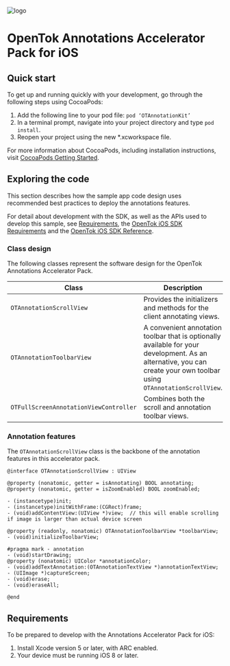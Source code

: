 ![logo](../tokbox-logo.png)

# OpenTok Annotations Accelerator Pack for iOS



## Quick start

To get up and running quickly with your development, go through the following steps using CocoaPods:

1. Add the following line to your pod file: ` pod ‘OTAnnotationKit’  `
2. In a terminal prompt, navigate into your project directory and type `pod install`.
3. Reopen your project using the new *.xcworkspace file.

For more information about CocoaPods, including installation instructions, visit [CocoaPods Getting Started](https://guides.cocoapods.org/using/getting-started.html#getting-started).


## Exploring the code

This section describes how the sample app code design uses recommended best practices to deploy the annotations features. 

For detail about development with the SDK, as well as the APIs used to develop this sample, see [Requirements](#requirements), the [OpenTok iOS SDK Requirements](https://tokbox.com/developer/sdks/ios/) and the [OpenTok iOS SDK Reference](https://tokbox.com/developer/sdks/ios/reference/).



### Class design

The following classes represent the software design for the OpenTok Annotations Accelerator Pack.

| Class        | Description  |
| ------------- | ------------- |
| `OTAnnotationScrollView` | Provides the initializers and methods for the client annotating views. |
| `OTAnnotationToolbarView`   | A convenient annotation toolbar that is optionally available for your development. As an alternative, you can create your own toolbar using `OTAnnotationScrollView`. |
| `OTFullScreenAnnotationViewController`   | Combines both the scroll and annotation toolbar views. |


### Annotation features

The `OTAnnotationScrollView` class is the backbone of the annotation features in this accelerator pack.


```objc
@interface OTAnnotationScrollView : UIView

@property (nonatomic, getter = isAnnotating) BOOL annotating;
@property (nonatomic, getter = isZoomEnabled) BOOL zoomEnabled;

- (instancetype)init;
- (instancetype)initWithFrame:(CGRect)frame;
- (void)addContentView:(UIView *)view;  // this will enable scrolling if image is larger than actual device screen

@property (readonly, nonatomic) OTAnnotationToolbarView *toolbarView;
- (void)initializeToolbarView;

#pragma mark - annotation
- (void)startDrawing;
@property (nonatomic) UIColor *annotationColor;
- (void)addTextAnnotation:(OTAnnotationTextView *)annotationTextView;
- (UIImage *)captureScreen;
- (void)erase;
- (void)eraseAll;

@end
```


## Requirements

To be prepared to develop with the Annotations Accelerator Pack for iOS:

1. Install Xcode version 5 or later, with ARC enabled.
2. Your device must be running iOS 8 or later.


